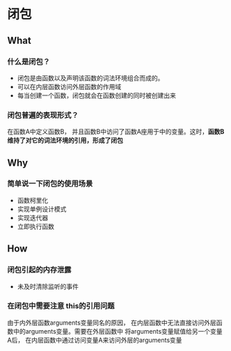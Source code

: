 # 闭包

## What

### 什么是闭包？
* 闭包是由函数以及声明该函数的词法环境组合而成的。
* 可以在内层函数访问外层函数的作用域
* 每当创建一个函数，闭包就会在函数创建的同时被创建出来

### 闭包普遍的表现形式？
在函数A中定义函数B， 并且函数B中访问了函数A座用于中的变量。这时，**函数B维持了对它的词法环境的引用，形成了闭包**

## Why

### 简单说一下闭包的使用场景

* 函数柯里化
* 实现单例设计模式
* 实现迭代器
* 立即执行函数

## How

### 闭包引起的内存泄露
* 未及时清除监听的事件

### 在闭包中需要注意 this的引用问题


由于内外层函数arguments变量同名的原因， 在内层函数中无法直接访问外层函数中的arguments变量。需要在外层函数中 将arguments变量赋值给另一个变量A后， 在内层函数中通过访问变量A来访问外层的arguments变量


